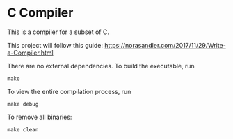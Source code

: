 # C Compiler

This is a compiler for a subset of C.

This project will follow this guide:
https://norasandler.com/2017/11/29/Write-a-Compiler.html

There are no external dependencies.
To build the executable, run
```
make
```
To view the entire compilation process, run
```
make debug
```
To remove all binaries:
```
make clean
```
